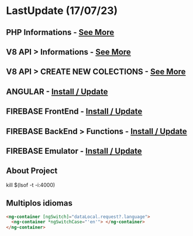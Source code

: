 # LastUpdate (17/07/23)
## PHP Informations - [See More](.readme/php.md)

## V8 API > Informations - [See More](.readme/v8-app-info.md)

## V8 API > CREATE NEW COLECTIONS - [See More](.readme/createNewColections.md)

## ANGULAR - [Install / Update](.readme/angular.md)

## FIREBASE FrontEnd - [Install / Update](../front/.readme/firebase-frontend.md)

## FIREBASE BackEnd > Functions - [Install / Update](../back/.readme/firebase-functions.md)

## FIREBASE Emulator - [Install / Update](../domain/.readme/firebase-emulator.md)

## About Project

kill $(lsof -t -i:4000)

## Multiplos idiomas

```html
<ng-container [ngSwitch]="dataLocal.request?.language">
  <ng-container *ngSwitchCase="'en'"> </ng-container>
</ng-container>
```
